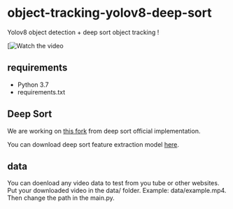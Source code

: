 # object-tracking-yolov8-deep-sort

Yolov8 object detection + deep sort object tracking !

[![Watch the video](https://studio.youtube.com/video/Kd0i7yqSRj8/edit)

## requirements

- Python 3.7
- requirements.txt

## Deep Sort

We are working on [this fork](https://github.com/computervisiondeveloper/deep_sort) from deep sort official implementation.

You can download deep sort feature extraction model [here](https://drive.google.com/open?id=18fKzfqnqhqW3s9zwsCbnVJ5XF2JFeqMp).

## data

You can doenload any video data to test from you tube or other websites. 
Put your downloaded video in the data/ folder. Example: data/example.mp4. 
Then change the path in the main.py. 